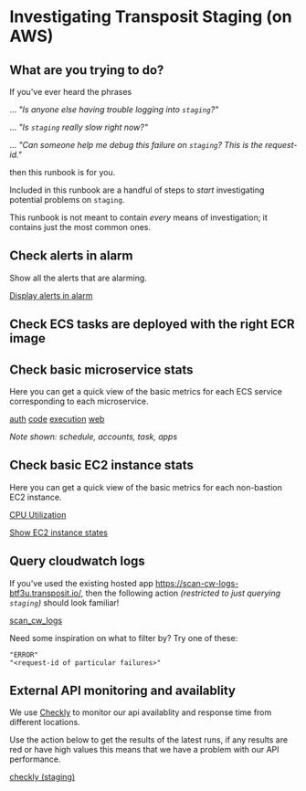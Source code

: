 # Investigating Transposit Staging (on AWS)

## What are you trying to do?

If you've ever heard the phrases

... _"Is anyone else having trouble logging into `staging`?"_

... _"Is `staging` really slow right now?"_

... _"Can someone help me debug this failure on `staging`? This is the *request-id*."_

then this runbook is for you.

Included in this runbook are a handful of steps to _start_ investigating potential problems on `staging`.

This runbook is not meant to contain _every_ means of investigation; it contains just the most common ones.

## Check alerts in alarm

Show all the alerts that are alarming.

[Display alerts in alarm](https://console.demo.transposit.com/mc/t/spackle/actions/display_alarming_alarms)

## Check ECS tasks are deployed with the right ECR image

## Check basic microservice stats

Here you can get a quick view of the basic metrics for each ECS service corresponding to each microservice.

[auth](https://console.demo.transposit.com/mc/t/spackle/actions/basic_auth_dashboard)
[code](https://console.demo.transposit.com/mc/t/spackle/actions/basic_code_dashboard)
[execution](https://console.demo.transposit.com/mc/t/spackle/actions/basic_execution_dashboard)
[web](https://console.demo.transposit.com/mc/t/spackle/actions/basic_web_dashboard)

_Note shown: *schedule*, *accounts*, *task*, *apps*_

## Check basic EC2 instance stats

Here you can get a quick view of the basic metrics for each non-bastion EC2 instance.

[CPU Utilization](https://console.demo.transposit.com/mc/t/spackle/actions/graph_ec2_cpu_utilization)

[Show EC2 instance states](https://console.demo.transposit.com/mc/t/spackle/actions/show_ec2_status)

## Query cloudwatch logs

If you've used the existing hosted app https://scan-cw-logs-btf3u.transposit.io/, then the following action _(restricted to just querying `staging`)_ should look familiar!

[scan_cw_logs](https://console.demo.transposit.com/mc/t/spackle/actions/scan_cw_logs)

Need some inspiration on what to filter by? Try one of these:
```
"ERROR"
"<request-id of particular failures>"
```

## External API monitoring and availablity

We use [Checkly](https://app.checklyhq.com/) to monitor our api availablity and response time from different locations.

Use the action below to get the results of the latest runs, if any results are red or have high values this means that we have a problem with our API performance.

[checkly (staging)](https://console.demo.transposit.com/mc/t/spackle/actions/checkly_staging)